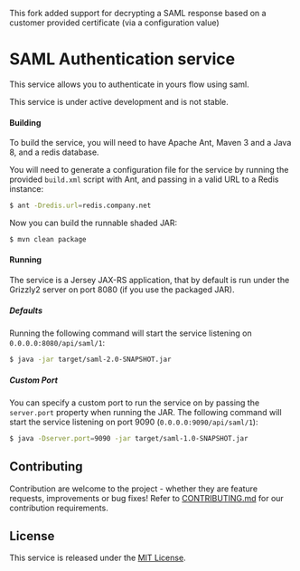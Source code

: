 This fork added support for decrypting a SAML response based on a customer provided certificate (via a configuration value)


SAML Authentication service
===========================

This service allows you to authenticate in yours flow using saml.

This service is under active development and is not stable.

#### Building

To build the service, you will need to have Apache Ant, Maven 3 and a Java 8, and  a redis database.

You will need to generate a configuration file for the service by running the provided `build.xml` script with Ant, and 
passing in a valid URL to a Redis instance:

```bash
$ ant -Dredis.url=redis.company.net
```

Now you can build the runnable shaded JAR:

```bash
$ mvn clean package
```

#### Running

The service is a Jersey JAX-RS application, that by default is run under the Grizzly2 server on port 8080 (if you use 
the packaged JAR).

##### Defaults

Running the following command will start the service listening on `0.0.0.0:8080/api/saml/1`:

```bash
$ java -jar target/saml-2.0-SNAPSHOT.jar
```

##### Custom Port

You can specify a custom port to run the service on by passing the `server.port` property when running the JAR. The
following command will start the service listening on port 9090 (`0.0.0.0:9090/api/saml/1`):

```bash
$ java -Dserver.port=9090 -jar target/saml-1.0-SNAPSHOT.jar
```

## Contributing

Contribution are welcome to the project - whether they are feature requests, improvements or bug fixes! Refer to 
[CONTRIBUTING.md](CONTRIBUTING.md) for our contribution requirements.

## License

This service is released under the [MIT License](http://opensource.org/licenses/mit-license.php).
